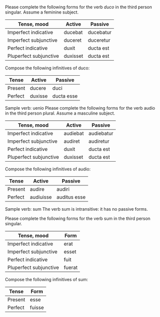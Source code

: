 Please complete the following forms for the verb *duco* in the third person singular. Assume a feminine subject.

Tense, mood|Active|Passive|
---|----|----
Imperfect indicative|ducebat|ducebatur
Imperfect subjunctive|duceret|duceretur
Perfect indicative|duxit|ducta est
Pluperfect subjunctive|duxisset|ducta est

Compose the following infinitives of duco:

Tense|Active|Passive|
---|---|---
Present|ducere|duci
Perfect|duxisse|ducta esse

Sample verb: uenio
Please complete the following forms for the verb audio in the third person plural. Assume a masculine subject.

Tense, mood|Active|Passive|
---|---|---
Imperfect indicative|audiebat|audiebatur 
Imperfect subjunctive|audiret|audiretur
Perfect indicative|duxit|ducta est
Pluperfect subjunctive|duxisset|ducta est

Compose the following infinitives of audio:

Tense|	Active| Passive
---|---|---
Present|audire|audiri
Perfect|audiuisse|auditus esse

Sample verb: sum
The verb sum is intransitive: it has no passive forms.

Please complete the following forms for the verb sum in the third person singular.

Tense, mood|Form|
---|---
Imperfect indicative|erat
Imperfect subjunctive|esset
Perfect indicative|fuit
Pluperfect subjunctive|fuerat

Compose the following infinitives of sum:

Tense|Form|
---|---
Present|esse
Perfect|fuisse
